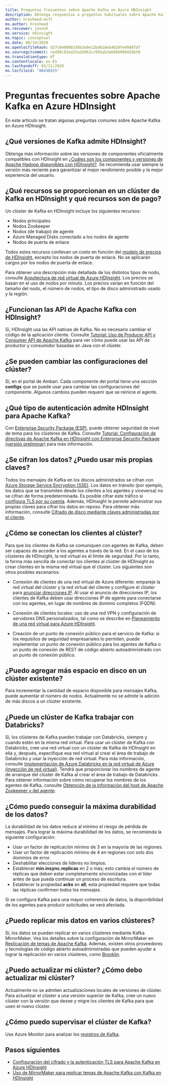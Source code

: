 ```yaml
---
title: Preguntas frecuentes sobre Apache Kafka en Azure HDInsight
description: Obtenga respuestas a preguntas habituales sobre Apache Kafka en Azure HDInsight, un servicio en la nube de Hadoop administrado.
author: hrasheed-msft
ms.author: hrasheed
ms.reviewer: jasonh
ms.service: hdinsight
ms.topic: conceptual
ms.date: 08/14/2019
ms.openlocfilehash: d27c648980338b3a9e12bd618eb4620fe9988fd7
ms.sourcegitcommit: ced98c83ed25ad2062cc95bab3a666b99b92db58
ms.translationtype: HT
ms.contentlocale: es-ES
ms.lasthandoff: 03/31/2020
ms.locfileid: "80436915"
---
```

# <a name="frequently-asked-questions-about-apache-kafka-in-azure-hdinsight"></a>Preguntas frecuentes sobre Apache Kafka en Azure HDInsight

En este artículo se tratan algunas preguntas comunes sobre Apache Kafka en Azure HDInsight.

## <a name="what-kafka-versions-are-supported-by-hdinsight"></a>¿Qué versiones de Kafka admite HDInsight?

Obtenga más información sobre las versiones de componentes oficialmente compatibles con HDInsight en [¿Cuáles son los componentes y versiones de Apache Hadoop disponibles con HDInsight?](../hdinsight-component-versioning.md#supported-hdinsight-versions). Se recomienda usar siempre la versión más reciente para garantizar el mejor rendimiento posible y la mejor experiencia del usuario.

## <a name="what-resources-are-provided-in-an-hdinsight-kafka-cluster-and-what-resources-am-i-charged-for"></a>¿Qué recursos se proporcionan en un clúster de Kafka en HDInsight y qué recursos son de pago?

Un clúster de Kafka en HDInsight incluye los siguientes recursos:

* Nodos principales
* Nodos Zookeeper
* Nodos (de trabajo) de agente 
* Azure Managed Disks conectado a los nodos de agente
* Nodos de puerta de enlace

Todos estos recursos conllevan un costo en función del [modelo de precios de HDInsight](https://azure.microsoft.com/pricing/details/hdinsight/), excepto los nodos de puerta de enlace. No se aplicarán cargos por los nodos de puerta de enlace.

Para obtener una descripción más detallada de los distintos tipos de nodo, consulte [Arquitectura de red virtual de Azure HDInsight](../hdinsight-virtual-network-architecture.md). Los precios se basan en el uso de nodos por minuto. Los precios varían en función del tamaño del nodo, el número de nodos, el tipo de disco administrado usado y la región.

## <a name="do-apache-kafka-apis-work-with-hdinsight"></a>¿Funcionan las API de Apache Kafka con HDInsight?

Sí, HDInsight usa las API nativas de Kafka. No es necesario cambiar el código de la aplicación cliente. Consulte [Tutorial: Uso de Producer API y Consumer API de Apache Kafka](./apache-kafka-producer-consumer-api.md) para ver cómo puede usar las API de productor y consumidor basadas en Java con el clúster.

## <a name="can-i-change-cluster-configurations"></a>¿Se pueden cambiar las configuraciones del clúster?

Sí, en el portal de Ambari. Cada componente del portal tiene una sección **configs** que se puede usar para cambiar las configuraciones del componente. Algunos cambios pueden requerir que se reinicie el agente.

## <a name="what-type-of-authentication-does-hdinsight-support-for-apache-kafka"></a>¿Qué tipo de autenticación admite HDInsight para Apache Kafka?

Con [Enterprise Security Package (ESP)](../domain-joined/apache-domain-joined-architecture.md), puede obtener seguridad de nivel de tema para los clústeres de Kafka. Consulte [Tutorial: Configuración de directivas de Apache Kafka en HDInsight con Enterprise Security Package (versión preliminar)](../domain-joined/apache-domain-joined-run-kafka.md) para más información.

## <a name="is-my-data-encrypted-can-i-use-my-own-keys"></a>¿Se cifran los datos? ¿Puedo usar mis propias claves?

Todos los mensajes de Kafka en los discos administrados se cifran con [Azure Storage Service Encryption (SSE)](../../storage/common/storage-service-encryption.md). Los datos en tránsito (por ejemplo, los datos que se transmiten desde los clientes a los agentes y viceversa) no se cifran de forma predeterminada. Es posible cifrar este tráfico si [configura TLS por su cuenta](./apache-kafka-ssl-encryption-authentication.md). Además, HDInsight le permite administrar sus propias claves para cifrar los datos en reposo. Para obtener más información, consulte [Cifrado de disco mediante claves administradas por el cliente](../disk-encryption.md).

## <a name="how-do-i-connect-clients-to-my-cluster"></a>¿Cómo se conectan los clientes al clúster?

Para que los clientes de Kafka se comuniquen con agentes de Kafka, deben ser capaces de acceder a los agentes a través de la red. En el caso de los clústeres de HDInsight, la red virtual es el límite de seguridad. Por lo tanto, la forma más sencilla de conectar los clientes al clúster de HDInsight es crear clientes en la misma red virtual que el clúster. Los siguientes son otros posibles escenarios:

* Conexión de clientes de una red virtual de Azure diferente: empareje la red virtual del clúster y la red virtual del cliente y configure el clúster para [anunciar direcciones IP](apache-kafka-connect-vpn-gateway.md#configure-kafka-for-ip-advertising). Al usar el anuncio de direcciones IP, los clientes de Kafka deben usar direcciones IP de agente para conectarse con los agentes, en lugar de nombres de dominio completos (FQDN).

* Conexión de clientes locales: uso de una red VPN y configuración de servidores DNS personalizados, tal como se describe en [Planeamiento de una red virtual para Azure HDInsight](../hdinsight-plan-virtual-network-deployment.md).

* Creación de un punto de conexión público para el servicio de Kafka: si los requisitos de seguridad empresariales lo permiten, puede implementar un punto de conexión público para los agentes de Kafka o un punto de conexión de REST de código abierto autoadministrado con un punto de conexión público.

## <a name="can-i-add-more-disk-space-on-an-existing-cluster"></a>¿Puedo agregar más espacio en disco en un clúster existente?

Para incrementar la cantidad de espacio disponible para mensajes Kafka, puede aumentar el número de nodos. Actualmente no se admite la adición de más discos a un clúster existente.

## <a name="can-a-kafka-cluster-work-with-databricks"></a>¿Puede un clúster de Kafka trabajar con Databricks? 

Sí, los clústeres de Kafka pueden trabajar con Databricks, siempre y cuando estén en la misma red virtual. Para usar un clúster de Kafka con Databricks, cree una red virtual con un clúster de Kafka de HDInsight en ella y, después, especifique esa red virtual al crear el área de trabajo de Databricks y usar la inyección de red virtual. Para más información, consulte [Implementación de Azure Databricks en la red virtual de Azure (inyección de red virtual)](https://docs.microsoft.com/azure/databricks/administration-guide/cloud-configurations/azure/vnet-inject). Tendrá que proporcionar los nombres de agente de arranque del clúster de Kafka al crear el área de trabajo de Databricks. Para obtener información sobre cómo recuperar los nombres de los agentes de Kafka, consulte [Obtención de la información del host de Apache Zookeeper y del agente](https://docs.microsoft.com/azure/hdinsight/kafka/apache-kafka-get-started#getkafkainfo).

## <a name="how-can-i-have-maximum-data-durability"></a>¿Cómo puedo conseguir la máxima durabilidad de los datos?

La durabilidad de los datos reduce al mínimo el riesgo de pérdida de mensajes. Para lograr la máxima durabilidad de los datos, se recomienda la siguiente configuración:

* Usar un factor de replicación mínimo de 3 en la mayoría de las regiones.
* Usar un factor de replicación mínimo de 4 en regiones con solo dos dominios de error.
* Deshabilitar elecciones de líderes no limpios.
* Establecer **min.insync.replicas** en 2 o más; esto cambia el número de réplicas que deben estar completamente sincronizadas con el líder antes de que pueda continuar un proceso de escritura.
* Establecer la propiedad **acks** en **all**; esta propiedad requiere que todas las réplicas confirmen todos los mensajes.

Si se configura Kafka para una mayor coherencia de datos, la disponibilidad de los agentes para producir solicitudes se verá afectada.

## <a name="can-i-replicate-my-data-to-multiple-clusters"></a>¿Puedo replicar mis datos en varios clústeres?

Sí, los datos se pueden replicar en varios clústeres mediante Kafka MirrorMaker. Vea los detalles sobre la configuración de MirrorMaker en [Replicación de temas de Apache Kafka](apache-kafka-mirroring.md). Además, existen otros proveedores y tecnologías de código abierto autoadministradas que pueden ayudar a lograr la replicación en varios clústeres, como [Brooklin](https://github.com/linkedin/Brooklin/).

## <a name="can-i-upgrade-my-cluster-how-should-i-upgrade-my-cluster"></a>¿Puedo actualizar mi clúster? ¿Cómo debo actualizar mi clúster?

Actualmente no se admiten actualizaciones locales de versiones de clúster. Para actualizar el clúster a una versión superior de Kafka, cree un nuevo clúster con la versión que desee y migre los clientes de Kafka para que usen el nuevo clúster.

## <a name="how-do-i-monitor-my-kafka-cluster"></a>¿Cómo puedo supervisar el clúster de Kafka?

Use Azure Monitor para analizar los [registros de Kafka](./apache-kafka-log-analytics-operations-management.md).

## <a name="next-steps"></a>Pasos siguientes

* [Configuración del cifrado y la autenticación TLS para Apache Kafka en Azure HDInsight](./apache-kafka-ssl-encryption-authentication.md)
* [Uso de MirrorMaker para replicar temas de Apache Kafka con Kafka en HDInsight](./apache-kafka-mirroring.md)

